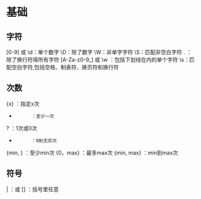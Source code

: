 # 基础

## 字符

[0-9] 或 \d：单个数字
\D：除了数字
\W：非单字字符
\S：匹配非空白字符
. ：除了换行符得所有字符
[A-Za-z0-9_] 或 \w  ：包括下划线在内的单个字符
\s：匹配空白字符,包括空格、制表符、换页符和换行符

## 次数

{x}         ：指定x次
+           ：至少一次
?           ：1次或0次
*           ：0到无穷次
{min, }     ：至少min次
{0，max}    ：最多max次
{min, max}  ：min到max次

## 符号

|   ：或
[]  ：括号里任意